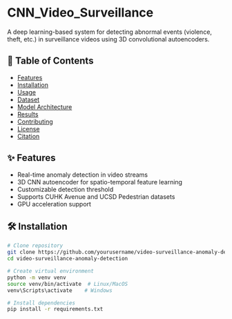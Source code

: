 # CNN_Video_Surveillance

A deep learning-based system for detecting abnormal events (violence, theft, etc.) in surveillance videos using 3D convolutional autoencoders.

## 📌 Table of Contents
- [Features](#-features)
- [Installation](#-installation)
- [Usage](#-usage)
- [Dataset](#-dataset)
- [Model Architecture](#-model-architecture)
- [Results](#-results)
- [Contributing](#-contributing)
- [License](#-license)
- [Citation](#-citation)

## ✨ Features
- Real-time anomaly detection in video streams
- 3D CNN autoencoder for spatio-temporal feature learning
- Customizable detection threshold
- Supports CUHK Avenue and UCSD Pedestrian datasets
- GPU acceleration support

## 🛠 Installation

```bash
# Clone repository
git clone https://github.com/yourusername/video-surveillance-anomaly-detection.git
cd video-surveillance-anomaly-detection

# Create virtual environment
python -m venv venv
source venv/bin/activate  # Linux/MacOS
venv\Scripts\activate    # Windows

# Install dependencies
pip install -r requirements.txt
